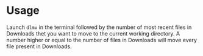 # Usage
Launch `dlmv` in the terminal followed by the number of most recent files in Downloads thet you want to move to the current working directory.
A number higher or equal to the number of files in Downloads will move every file present in Downloads.
